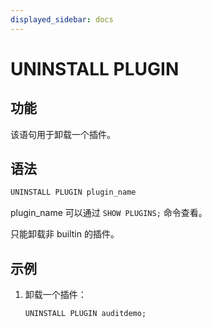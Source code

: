 ```yaml
---
displayed_sidebar: docs
---
```


# UNINSTALL PLUGIN

## 功能

该语句用于卸载一个插件。

## 语法

```SQL
UNINSTALL PLUGIN plugin_name
```

plugin_name 可以通过 `SHOW PLUGINS;` 命令查看。

只能卸载非 builtin 的插件。

## 示例

1. 卸载一个插件：

    ```SQL
    UNINSTALL PLUGIN auditdemo;
    ```
